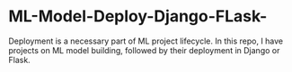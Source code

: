 # ML-Model-Deploy-Django-FLask-
Deployment is a necessary part of ML project lifecycle. In this repo, I have projects on ML model building, followed by their deployment in Django or Flask.
